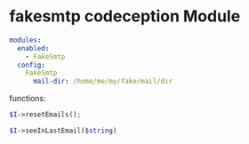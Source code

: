# fakesmtp codeception Module

```yaml
modules:
  enabled:
    - FakeSmtp
  config:
    FakeSmtp
      mail-dir: /home/me/my/fake/mail/dir
```

functions:

```php
$I->resetEmails();

$I->seeInLastEmail($string)
```
